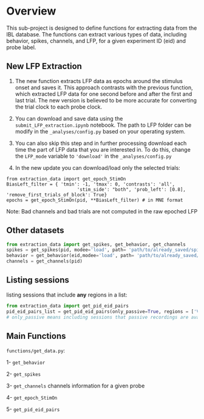 # Overview

This sub-project is designed to define functions for extracting data from the IBL database. The functions can extract various types of data, including behavior, spikes, channels, and LFP, for a given experiment ID (eid) and probe label.

## New LFP Extraction

1.  The new function extracts LFP data as epochs around the stimulus onset and saves it. This approach contrasts with the previous function, which extracted LFP data for one second before and after the first and last trial. The new version is believed to be more accurate for converting the trial clock to each probe clock.

2.  You can download and save data using the `submit_LFP_extraction.ipynb` notebook. The path to LFP folder can be modify in the `_analyses/config.py` based on your operating system.

3.  You can also skip this step and in further processing download each time the part of LFP data that you are interested in. To do this, change the `LFP_mode` variable to `'download'` in the `_analyses/config.py`

4.  In the new update you can download/load only the selected trials:

``` {.python .Python}
from extraction_data import get_epoch_StimOn
BiasLeft_filter = { 'tmin': -1, 'tmax': 0, 'contrasts': 'all',
                          'stim_side': "both", 'prob_left': [0.8], 'remove_first_trials_of_block': True}
epochs = get_epoch_StimOn(pid, **BiasLeft_filter) # in MNE format
```

Note: Bad channels and bad trials are not computed in the raw epoched LFP

## Other datasets

``` python
from extraction_data import get_spikes, get_behavior, get_channels 
spikes = get_spikes(pid, modee='load', path= 'path/to/already_saved/spikes')
behavior = get_behavior(eid,modee='load', path= 'path/to/already_saved/behavior' )
channels = get_channels(pid)
```

## Listing sessions

listing sessions that include **any** regions in a list:

``` python
from extraction_data import get_pid_eid_pairs
pid_eid_pairs_list = get_pid_eid_pairs(only_passive=True, regions = ['VISp', 'VISpm', 'VISam', 'VISa', 'VISrl', 'VISal', 'VISli', 'VISl'])
# only_passive means including sessions that passive recordings are available
```

## Main Functions

`functions/get_data.py`:

1- `get_behavior`

2- `get_spikes`

3- `get_channels` channels information for a given probe

4- `get_epoch_StimOn`

5- `get_pid_eid_pairs`